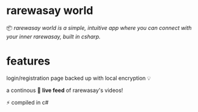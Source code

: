 # rarewasay world

📦 *rarewasay world is a simple, intuitive app where you can connect with your inner rarewasay, built in csharp.*

# features

login/registration page backed up with local encryption 💡

a continous 🔴 **live feed** of rarewasay's videos!


⚡ compiled in c#
